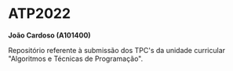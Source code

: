 # ATP2022

**João Cardoso (A101400)**

Repositório referente à submissão dos TPC's da unidade curricular "Algoritmos e Técnicas de Programação".
